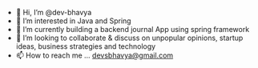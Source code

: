- 👋 Hi, I’m @dev-bhavya
- 👀 I’m interested in Java and Spring
- 🌱 I’m currently building a backend journal App using spring framework
- 💞️ I’m looking to collaborate & discuss on unpopular opinions, startup ideas, business strategies and technology
- 📫 How to reach me ... [devsbhavya@gmail.com](devsbhavya@gmail.com)

<!---
dev-bhavya/dev-bhavya is a ✨ special ✨ repository because its `README.md` (this file) appears on your GitHub profile.
You can click the Preview link to take a look at your changes.
--->
